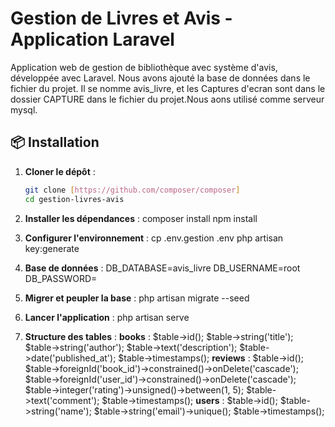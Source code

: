 # Gestion de Livres et Avis - Application Laravel

Application web de gestion de bibliothèque avec système d'avis, développée avec Laravel.
Nous avons ajouté la base de données dans le fichier du projet. Il se nomme avis_livre, et les
Captures d'ecran sont dans le dossier CAPTURE dans le fichier du projet.Nous aons utilisé comme
serveur mysql.

## 📦 Installation


1. **Cloner le dépôt** :
   ```bash
   git clone [https://github.com/composer/composer]
   cd gestion-livres-avis

2. **Installer les dépendances** :
    composer install
    npm install

3. **Configurer l'environnement** :
    cp .env.gestion .env
    php artisan key:generate

4. **Base de données** :
    DB_DATABASE=avis_livre
    DB_USERNAME=root
    DB_PASSWORD=    

5. **Migrer et peupler la base** :
    php artisan migrate --seed

6. **Lancer l'application** :
    php artisan serve
    
7. **Structure des tables** :
        **books** :
        $table->id();
        $table->string('title');
        $table->string('author');
        $table->text('description');
        $table->date('published_at');
        $table->timestamps();
        **reviews** :
        $table->id();
        $table->foreignId('book_id')->constrained()->onDelete('cascade');
        $table->foreignId('user_id')->constrained()->onDelete('cascade');
        $table->integer('rating')->unsigned()->between(1, 5);
        $table->text('comment');
        $table->timestamps();
        **users** :
        $table->id();
        $table->string('name');
        $table->string('email')->unique();
        $table->timestamps();